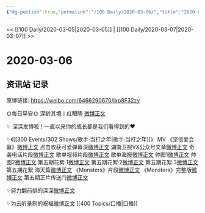 ```yaml
---
{"dg-publish":true,"permalink":"/100 Daily/2020-03-06/","title":"2020-03-06","created":"2023-04-03T13:01:43.118+08:00","updated":"2023-04-03T13:02:32.348+08:00"}
---
```



<< [[100 Daily/2020-03-05\|2020-03-05]] | [[100 Daily/2020-03-07\|2020-03-07]] >>

# 2020-03-06

## 资讯站 记录

原博链接: https://weibo.com/6466290670/Ixp8F32zy

🌞每日早安🌞
深龄其境丨红眼睛
[微博正文](https://m.weibo.cn/6466290670/4479402379259926)

✨ 深深发博啦！一直以来你的成长都是我们看得到的❤️[](https://m.weibo.cn/1736988591/4479607103430408)

✨《[[300 Events/302 Shows/歌手·当打之年\|歌手·当打之年]]》
MV 《坚信爱会赢》[微博正文](https://m.weibo.cn/6466290670/4479449699102510)
点击收获可爱弹幕深[微博正文](https://m.weibo.cn/6466290670/4479450877990112)
湖南卫视VX公众号文章[微博正文](https://m.weibo.cn/6466290670/4479454703512220)
奇袭电话片段[微博正文](https://m.weibo.cn/6466290670/4479466728705449)
歌单视频片段[微博正文](https://m.weibo.cn/6466290670/4479474928492416)
歌单海报[微博正文](https://m.weibo.cn/6466290670/4479510097600257)
帅图1[微博正文](https://m.weibo.cn/6466290670/4479536811381465)
帅图2[微博正文](https://m.weibo.cn/6466290670/4479589143055564)
第五期花絮·1[微博正文](https://m.weibo.cn/6466290670/4479587121513252)
第五期花絮·2[微博正文](https://m.weibo.cn/6466290670/4479588740610883)
第五期花絮·3[微博正文](https://m.weibo.cn/6466290670/4479592427243698)
第五期花絮·海天篇[微博正文](https://m.weibo.cn/6466290670/4479588056632947)
《Monsters》片段[微博正文](https://m.weibo.cn/6466290670/4479590414557919)
《Monsters》完整版[微博正文](https://m.weibo.cn/6466290670/4479590636203169)
第五期正片传送门[微博正文](https://m.weibo.cn/6466290670/4479619773935095)

✨努力翻前排的深深[微博正文](https://m.weibo.cn/6466290670/4479469085526381) 

✨为云听录制的祝福[微博正文](https://m.weibo.cn/6466290670/4479507400167791) [[400 Topics/口播\|口播]]
